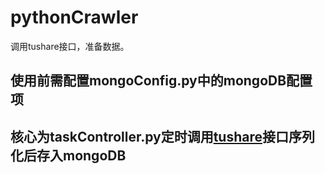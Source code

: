# pythonCrawler
调用tushare接口，准备数据。

## 使用前需配置mongoConfig.py中的mongoDB配置项

## 核心为taskController.py定时调用[tushare](http://tushare.org/)接口序列化后存入mongoDB
